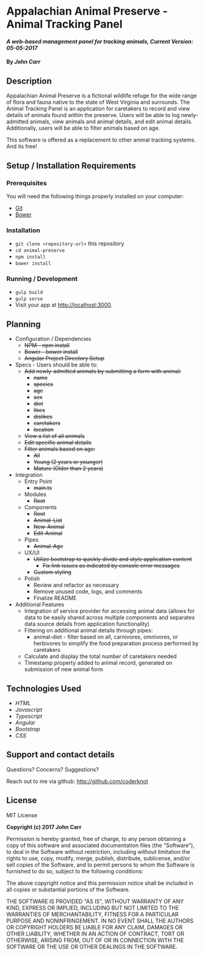 # Appalachian Animal Preserve - Animal Tracking Panel

#### _A web-based management panel for tracking animals, Current Version: 05-05-2017_

#### By _**John Carr**_

## Description
Appalachian Animal Preserve is a fictional wildlife refuge for the wide range of flora and fauna native to the state of West Virginia and surrounds. The Animal Tracking Panel is an application for caretakers to record and view details of animals found within the preserve. Users will be able to log newly-admitted animals, view animals and animal details, and edit animal details. Additionally, users will be able to filter animals based on age.

This software is offered as a replacement to other animal tracking systems. And its free!

## Setup / Installation Requirements

### Prerequisites

You will need the following things properly installed on your computer:

* [Git](https://git-scm.com/)
* [Bower](https://bower.io/)

### Installation

* `git clone <repository-url>` this repository
* `cd animal-preserve`
* `npm install`
* `bower install`

### Running / Development

* `gulp build`
* `gulp serve`
* Visit your app at [http://localhost:3000](http://localhost:3000).

## Planning

  * Configuration / Dependencies
    * ~~NPM - npm install~~
    * ~~Bower - bower install~~
    * ~~Angular Project Directory Setup~~
  * Specs - Users should be able to:
    * ~~Add newly-admitted animals by submitting a form with animal:~~
      * ~~name~~
      * ~~species~~
      * ~~age~~
      * ~~sex~~
      * ~~diet~~
      * ~~likes~~
      * ~~dislikes~~
      * ~~caretakers~~
      * ~~location~~
    * ~~View a list of all animals~~
    * ~~Edit specific animal details~~
    * ~~Filter animals based on age:~~
      * ~~All~~
      * ~~Young (2 years or younger)~~
      * ~~Mature (Older than 2 years)~~
  * Integration
    * Entry Point
      * ~~main.ts~~
    * Modules
      * ~~Root~~
    * Components
      * ~~Root~~
      * ~~Animal-List~~
      * ~~New-Animal~~
      * ~~Edit-Animal~~
    * Pipes
      * ~~Animal-Age~~
    * UX/UI
      * ~~Utilize bootstrap to quickly divide and style application content~~
        * ~~Fix link issues as indicated by console error messages~~
      * ~~Custom styling~~
    * Polish
      * Review and refactor as necessary
      * Remove unused code, logs, and comments
      * Finalize README
  * Additional Features
    * Integration of service provider for accessing animal data (allows for data to be easily shared across multiple components and separates data source details from application functionality)
    * Filtering on additional animal details through pipes:
      * animal-diet - filter based on all, carnivores, omnivores, or herbivores to simplify the food preparation process performed by caretakers
    * Calculate and display the total number of caretakers needed
    * Timestamp property added to animal record, generated on submission of new animal form

## Technologies Used
* _HTML_
* _Javascript_
* _Typescript_
* _Angular_
* _Bootstrap_
* _CSS_

## Support and contact details
Questions? Concerns? Suggestions?

Reach out to me via github:
<http://github.com/coderknot>

## License

MIT License

__Copyright (c) 2017 John Carr__

Permission is hereby granted, free of charge, to any person obtaining a copy of this software and associated documentation files (the "Software"), to deal in the Software without restriction, including without limitation the rights to use, copy, modify, merge, publish, distribute, sublicense, and/or sell copies of the Software, and to permit persons to whom the Software is furnished to do so, subject to the following conditions:

The above copyright notice and this permission notice shall be included in all copies or substantial portions of the Software.

THE SOFTWARE IS PROVIDED "AS IS", WITHOUT WARRANTY OF ANY KIND, EXPRESS OR IMPLIED, INCLUDING BUT NOT LIMITED TO THE WARRANTIES OF MERCHANTABILITY, FITNESS FOR A PARTICULAR PURPOSE AND NONINFRINGEMENT. IN NO EVENT SHALL THE AUTHORS OR COPYRIGHT HOLDERS BE LIABLE FOR ANY CLAIM, DAMAGES OR OTHER LIABILITY, WHETHER IN AN ACTION OF CONTRACT, TORT OR OTHERWISE, ARISING FROM, OUT OF OR IN CONNECTION WITH THE SOFTWARE OR THE USE OR OTHER DEALINGS IN THE SOFTWARE.
